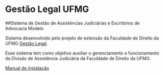 # Gestão Legal UFMG
##Sistema de Gestão de Assistências Judiciárias e Escritórios de Advocacia Modelo

Sistema desenvolvido pelo projeto de extensão da Faculdade de Direito da UFMG [Gestão Legal](https://gestaolegal.direito.ufmg.br/).

Esse sistema tem como objetivo auxiliar o gerenciamento e funcionamento da Divisão de Assistência Judiciária da Faculdade de Direito da UFMG.

[Manual de Instalação](https://github.com/gestaolegalufmg/gestaolegal/wiki/Manual-de-Instala%C3%A7%C3%A3o)
